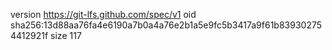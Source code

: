 version https://git-lfs.github.com/spec/v1
oid sha256:13d88aa76fa4e6190a7b0a4a76e2b1a5e9fc5b3417a9f61b839302754412921f
size 117
